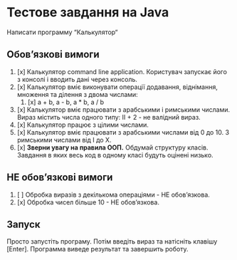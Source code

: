 # Тестове завдання на Java
Написати программу “Калькулятор“

## Обов’язкові вимоги
1. [x] Калькулятор command line application. Користувач запускає його з консолі і вводить дані через консоль.
2. [x] Калькулятор вміє виконувати операції додавання, віднімання, множення та ділення з двома числами:
    1. [x] a + b, a - b, a * b, a / b
3. [x] Калькулятор вміє працювати з арабськими і римськими числами. Вираз містить числа одного типу: II + 2 - не валідний вираз.
4. [x] Калькулятор працює з цілими числами.
5. [x] Калькулятор вміє працювати з арабськими числами від 0 до 10. З римськими числами від І до X.
6. [x] **Зверни увагу на правила ООП.** Обдумай структуру класів. Завдання в яких весь код в одному класі будуть оцінені низько.

## НЕ обов’язкові вимоги
1. [ ] Обробка виразів з декількома операціями - НЕ обов’язкова.
2. [x] Обробка чисел більше 10 - НЕ обов’язкова.

## Запуск
Просто запустіть програму. Потім введіть вираз та натісніть клавішу [Enter].
Программа виведе результат та завершить роботу.
